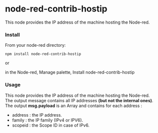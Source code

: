 # node-red-contrib-hostip

This node provides the IP address of the machine hosting the Node-red.

### Install

From your node-red directory:

    npm install node-red-contrib-hostip
    
or
    
in the Node-red, Manage palette, Install node-red-contrib-hostip



### Usage

This node provides the IP address of the machine hosting the Node-red.
The output message contains all IP addresses **(but not the internal ones)**.
The output **msg.payload** is an Array and contains for each address : 

- address : the IP address.
- family : the IP family (IPv4 or IPV6).
- scopeid : the Scope ID in case of IPv6.

